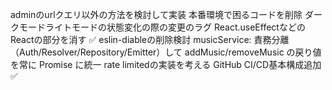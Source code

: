 adminのurlクエリ以外の方法を検討して実装
本番環境で困るコードを削除
ダークモードライトモードの状態変化の際の変更のラグ
React.useEffectなどのReactの部分を消す ✅
eslin-diableの削除検討
musicService: 責務分離（Auth/Resolver/Repository/Emitter）して addMusic/removeMusic の戻り値を常に Promise<Result> に統一
rate limitedの実装を考える
GitHub CI/CD基本構成追加 ✅
